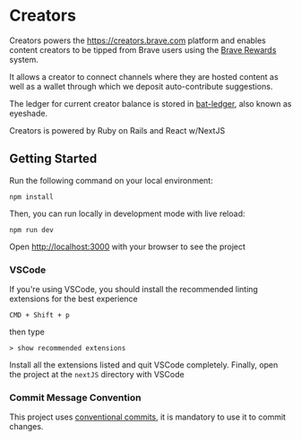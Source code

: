 # Creators

Creators powers the <https://creators.brave.com> platform and enables content creators to be tipped from Brave users using the [Brave Rewards](https://brave.com/brave-rewards/) system.

It allows a creator to connect channels where they are hosted content as well as a wallet through which we deposit auto-contribute suggestions.

The ledger for current creator balance is stored in [bat-ledger](https://github.com/brave-intl/bat-ledger), also known as eyeshade.

Creators is powered by Ruby on Rails and React w/NextJS

## Getting Started

Run the following command on your local environment:

```shell
npm install
```

Then, you can run locally in development mode with live reload:

```shell
npm run dev
```

Open [http://localhost:3000](http://localhost:3000) with your browser to see the project

### VSCode

If you're using VSCode, you should install the recommended linting extensions for the best experience

```shell
CMD + Shift + p
```

then type

```shell
> show recommended extensions
```

Install all the extensions listed and quit VSCode completely. Finally, open the project at the `nextJS` directory with VSCode

### Commit Message Convention

This project uses [conventional commits](https://www.conventionalcommits.org/en/v1.0.0/), it is mandatory to use it to commit changes.

